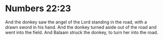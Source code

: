 # Numbers 22:23

And the donkey saw the angel of the Lord standing in the road, with a drawn sword in his hand. And the donkey turned aside out of the road and went into the field. And Balaam struck the donkey, to turn her into the road.

